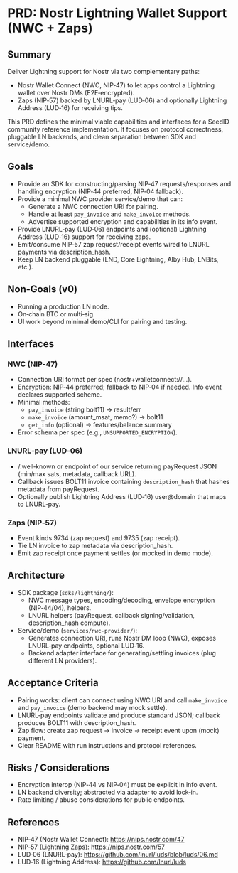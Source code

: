 # PRD: Nostr Lightning Wallet Support (NWC + Zaps)

## Summary
Deliver Lightning support for Nostr via two complementary paths:
- Nostr Wallet Connect (NWC, NIP‑47) to let apps control a Lightning wallet over Nostr DMs (E2E‑encrypted).
- Zaps (NIP‑57) backed by LNURL‑pay (LUD‑06) and optionally Lightning Address (LUD‑16) for receiving tips.

This PRD defines the minimal viable capabilities and interfaces for a SeedID community reference implementation. It focuses on protocol correctness, pluggable LN backends, and clean separation between SDK and service/demo.

## Goals
- Provide an SDK for constructing/parsing NIP‑47 requests/responses and handling encryption (NIP‑44 preferred, NIP‑04 fallback).
- Provide a minimal NWC provider service/demo that can:
  - Generate a NWC connection URI for pairing.
  - Handle at least `pay_invoice` and `make_invoice` methods.
  - Advertise supported encryption and capabilities in its info event.
- Provide LNURL‑pay (LUD‑06) endpoints and (optional) Lightning Address (LUD‑16) support for receiving zaps.
- Emit/consume NIP‑57 zap request/receipt events wired to LNURL payments via description_hash.
- Keep LN backend pluggable (LND, Core Lightning, Alby Hub, LNBits, etc.).

## Non‑Goals (v0)
- Running a production LN node.
- On‑chain BTC or multi‑sig.
- UI work beyond minimal demo/CLI for pairing and testing.

## Interfaces

### NWC (NIP‑47)
- Connection URI format per spec (nostr+walletconnect://...).
- Encryption: NIP‑44 preferred; fallback to NIP‑04 if needed. Info event declares supported scheme.
- Minimal methods:
  - `pay_invoice` (string bolt11) → result/err
  - `make_invoice` (amount_msat, memo?) → bolt11
  - `get_info` (optional) → features/balance summary
- Error schema per spec (e.g., `UNSUPPORTED_ENCRYPTION`).

### LNURL‑pay (LUD‑06)
- /.well‑known or endpoint of our service returning payRequest JSON (min/max sats, metadata, callback URL).
- Callback issues BOLT11 invoice containing `description_hash` that hashes metadata from payRequest.
- Optionally publish Lightning Address (LUD‑16) user@domain that maps to LNURL‑pay.

### Zaps (NIP‑57)
- Event kinds 9734 (zap request) and 9735 (zap receipt).
- Tie LN invoice to zap metadata via description_hash.
- Emit zap receipt once payment settles (or mocked in demo mode).

## Architecture
- SDK package (`sdks/lightning/`):
  - NWC message types, encoding/decoding, envelope encryption (NIP‑44/04), helpers.
  - LNURL helpers (payRequest, callback signing/validation, description_hash compute).
- Service/demo (`services/nwc-provider/`):
  - Generates connection URI, runs Nostr DM loop (NWC), exposes LNURL‑pay endpoints, optional LUD‑16.
  - Backend adapter interface for generating/settling invoices (plug different LN providers).

## Acceptance Criteria
- Pairing works: client can connect using NWC URI and call `make_invoice` and `pay_invoice` (demo backend may mock settle).
- LNURL‑pay endpoints validate and produce standard JSON; callback produces BOLT11 with description_hash.
- Zap flow: create zap request → invoice → receipt event upon (mock) payment.
- Clear README with run instructions and protocol references.

## Risks / Considerations
- Encryption interop (NIP‑44 vs NIP‑04) must be explicit in info event.
- LN backend diversity; abstracted via adapter to avoid lock‑in.
- Rate limiting / abuse considerations for public endpoints.

## References
- NIP‑47 (Nostr Wallet Connect): https://nips.nostr.com/47
- NIP‑57 (Lightning Zaps): https://nips.nostr.com/57
- LUD‑06 (LNURL‑pay): https://github.com/lnurl/luds/blob/luds/06.md
- LUD‑16 (Lightning Address): https://github.com/lnurl/luds
